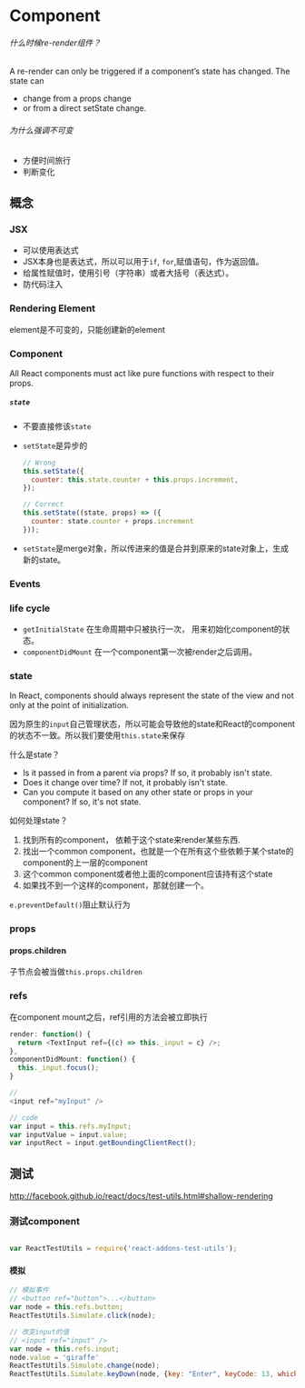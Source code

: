# Component


###### 什么时候re-render组件？

A re-render can only be triggered if a component’s state has changed. The state can
* change from a props change
* or from a direct setState change.


###### 为什么强调不可变
* 方便时间旅行
* 判断变化

## 概念


### JSX

* 可以使用表达式
* JSX本身也是表达式，所以可以用于`if`, `for`,赋值语句，作为返回值。
* 给属性赋值时，使用引号（字符串）或者大括号（表达式）。
* 防代码注入

### Rendering Element

element是不可变的，只能创建新的element

### Component

All React components must act like pure functions with respect to their props.

##### `state`

* 不要直接修该`state`
* `setState`是异步的
  ```js
  // Wrong
  this.setState({
    counter: this.state.counter + this.props.increment,
  });
  ```

  ```js
  // Correct
  this.setState((state, props) => ({
    counter: state.counter + props.increment
  }));
  ```
* `setState`是merge对象，所以传进来的值是合并到原来的state对象上，生成新的state。


### Events

### life cycle

* `getInitialState` 在生命周期中只被执行一次， 用来初始化component的状态。
* `componentDidMount` 在一个component第一次被render之后调用。

### state

In React, components should always represent the state of the view and not only at the point of initialization.

因为原生的`input`自己管理状态，所以可能会导致他的state和React的component的状态不一致。所以我们要使用`this.state`来保存


什么是state？
* Is it passed in from a parent via props? If so, it probably isn't state.
* Does it change over time? If not, it probably isn't state.
* Can you compute it based on any other state or props in your component? If so, it's not state.


如何处理state？
1. 找到所有的component， 依赖于这个state来render某些东西.
2. 找出一个common component，也就是一个在所有这个些依赖于某个state的component的上一层的component
3. 这个common component或者他上面的component应该持有这个state
4. 如果找不到一个这样的component，那就创建一个。

`e.preventDefault()`阻止默认行为

### props

#### props.children

子节点会被当做`this.props.children`

### refs

在component mount之后，ref引用的方法会被立即执行
```js
render: function() {
  return <TextInput ref={(c) => this._input = c} />;
},
componentDidMount: function() {
  this._input.focus();
}
```


```js
//
<input ref="myInput" />

// code
var input = this.refs.myInput;
var inputValue = input.value;
var inputRect = input.getBoundingClientRect();

```


## 测试

http://facebook.github.io/react/docs/test-utils.html#shallow-rendering

### 测试component

```js

var ReactTestUtils = require('react-addons-test-utils');

```


#### 模拟

```js
// 模拟事件
// <button ref="button">...</button>
var node = this.refs.button;
ReactTestUtils.Simulate.click(node);
```


```js
// 改变input的值
// <input ref="input" />
var node = this.refs.input;
node.value = 'giraffe'
ReactTestUtils.Simulate.change(node);
ReactTestUtils.Simulate.keyDown(node, {key: "Enter", keyCode: 13, which: 13});
```
